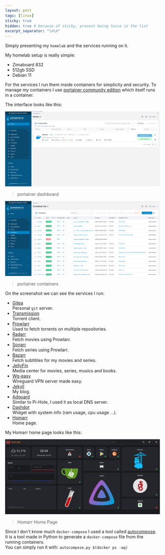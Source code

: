 ```yaml
---
layout: post
tags: [linux]
sticky: true
hidden: true # because of sticky, prevent being twice in the list
excerpt_separator: "\n\n"
---
```


Simply presenting my `homelab` and the services running on it.

My homelab setup is really simple:
- Zimaboard 832
- 512gb SSD
- Debian 11

For the services I run them inside containers for simplicity and security.
To manage my containers I use [portainer community edition](https://www.portainer.io/) which itself runs in a container.

The interface looks like this:

![portainer dashboard](/assets/portainer_dashboard.png)
> portainer dashboard

![portainer containers](/assets/portainer_containers.png)
> portainer containers

On the screenshot we can see the services I run:
- [Gitea](https://gitea.io/en-us/)  
Personal `git` server.
- [Transmission](https://transmissionbt.com/)  
Torrent client.
- [Prowlarr](https://wiki.servarr.com/en/prowlarr)  
Used to fetch torrents on multiple repositories.
- [Radarr](https://radarr.video/)  
Fetch movies using Prowlarr.
- [Sonarr](https://sonarr.tv/)  
Fetch series using Prowlarr.
- [Bazarr](https://www.bazarr.media/)  
Fetch subtitiles for my movies and series.
- [JellyFin](https://jellyfin.org/)  
Media center for movies, series, musics and books.
- [Wg-easy](https://github.com/WeeJeWel/wg-easy/blob/master/README.md)  
Wireguard VPN server made easy.
- [Jekyll](https://jekyllrb.com/)  
My blog.
- [Adguard](https://adguard.com/en/welcome.html)  
Similar to Pi-Hole, I used it as local DNS server.
- [Dashdot](https://getdashdot.com/)  
Widget with system info (ram usage, cpu usage ...).
- [Homarr](https://homarr.dev/)  
Home page.

My Homarr home page looks like this:

![Homarr Home Page](/assets/homarr_home_page.png)
> Homarr Home Page

Since I don't know much `docker-compose` I used a tool called [autocompose](https://github.com/Red5d/docker-autocompose).  
It is a tool made in Python to generate a `docker-compose` file from the running containers.  
You can simply run it with:
`autocompose.py $(docker ps -aq)`

